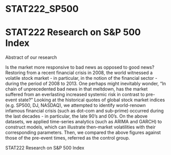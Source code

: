 STAT222_SP500
=============

# STAT222 Research on S&P 500 Index

Abstract of our research

Is the market more responsive to bad news as opposed to good news? Restoring from a recent financial crisis in 2008, the world witnessed a volatile stock market - in particular, in the notion of the financial sector - during the period of 2008 to 2013. One perhaps might inevitably wonder, “In chain of unprecedented bad news in that meltdown, has the market suffered from an everlasting increased systemic risk in contrast to pre-event state?” Looking at the historical quotes of global stock market indices (e.g. SP500, DJ, NASDAQ), we attempted to identify world-renown infamous financial crisis (such as dot-com and sub-prime) occurred during the last decades - in particular, the late 90’s and 00’s. On the above datasets, we applied time-series analytics (such as ARIMA and GARCH) to construct models, which can illustrate then-market volatilities with their corresponding parameters. Then, we compared the above figures against those of the pre-event times, referred as the control group.

STAT222 Research on S&amp;P 500 Index
